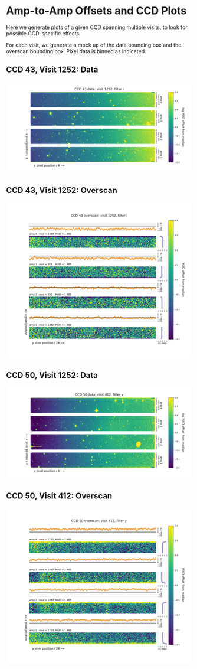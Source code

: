 # Amp-to-Amp Offsets and CCD Plots

Here we generate plots of a given CCD spanning multiple visits, to look for possible CCD-specific effects.

For each visit, we generate a mock up of the data bounding box and the overscan bounding box. Pixel data is binned as indicated.

## CCD 43, Visit 1252: Data
![CCD 43, Visit 1252](ccd043/ccd043_visit1252_i_data.png)

## CCD 43, Visit 1252: Overscan
![CCD 43, Visit 1252](ccd043/ccd043_visit1252_i_overscan.png)

## CCD 50, Visit 1252: Data
![CCD 50, Visit 1252](ccd050/ccd050_visit412_y_data.png)

## CCD 50, Visit 412: Overscan
![CCD 50, Visit 412](ccd050/ccd050_visit412_y_overscan.png)

